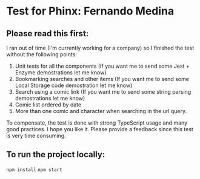# Test for Phinx: Fernando Medina

## Please read this first:
I ran out of time (I'm currently working for a company) so I finished the test without the following points:

1. Unit tests for all the components (If you want me to send some Jest + Enzyme demostrations let me know)
2. Bookmarking searches and other items (If you want me to send some Local Storage code demostration let me know)
2. Search using a comic link (If you want me to send some string parsing demostrations let me know)
3. Comic list ordered by date
4. More than one comic and character when searching in the url query.

To compensate, the test is done with strong TypeScript usage and many good practices. I hope you like it.
Please provide a feedback since this test is very time consuming.

## To run the project locally:
`npm install`
`npm start`